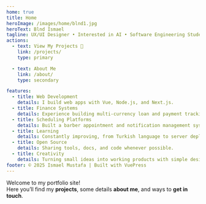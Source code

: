 ```yaml
---
home: true
title: Home
heroImage: /images/home/blnd1.jpg
heroText: Blnd Ismael
tagline: UX/UI Designer • Interested in AI • Software Engineering Student
actions:
  - text: View My Projects 🚀
    link: /projects/
    type: primary

  - text: About Me
    link: /about/
    type: secondary

features:
  - title: Web Development
    details: I build web apps with Vue, Node.js, and Next.js.
  - title: Finance Systems
    details: Experience building multi-currency loan and payment tracking apps.
  - title: Scheduling Platforms
    details: Built a barber appointment and notification management system.
  - title: Learning
    details: Constantly improving, from Turkish language to server deployments.
  - title: Open Source
    details: Sharing tools, docs, and code whenever possible.
  - title: Creativity
    details: Turning small ideas into working products with simple design.
footer: © 2025 Ismael Mustafa | Built with VuePress
---
```


Welcome to my portfolio site!  
Here you’ll find my **projects**, some details **about me**, and ways to **get in touch**.
